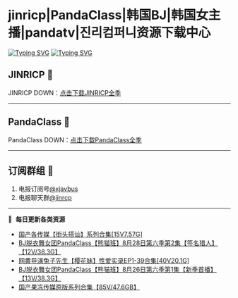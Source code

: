 # jinricp|PandaClass|韩国BJ|韩国女主播|pandatv|진리컴퍼니资源下载中心   
[![Typing SVG](https://readme-typing-svg.herokuapp.com?font=Fira+Code&pause=1000&center=true&vCenter=true&random=true&width=435&lines=所有链接都需要翻墙访问)](https://jinri-cp.neocities.org/free.html)
[![Typing SVG](https://readme-typing-svg.herokuapp.com?font=Fira+Code&pause=1000&center=true&vCenter=true&random=true&width=435&lines=点击进入福利资源下载中心)](https://pandaclass.neocities.org/)
## JINRICP 👋   
JINRICP DOWN：[点击下载JINRICP全季](https://mypikpak.com/s/VODz7HXQoqcX0UrvaXfDtFoPo1)
****
## PandaClass 💯   
PandaClass DOWN：[点击下载PandaClass全季](https://mypikpak.com/s/VOKOTZkoEnkyvCnELVSquM97o1)   
****
## 订阅群组 🔞
1. 电报订阅号[@xjavbus](https://t.me/xjavbus)
2. 电报聊天群[@jinrcp](https://t.me/jinrcp)
**** 
📕 &nbsp;**每日更新各类资源**
<!-- BLOG-POST-LIST:START -->
- [国产各传媒【街头搭讪】系列合集[15V7.57G]](https://fuli.rulel.com/505.html)
- [BJ脱衣舞女团PandaClass【熊猫班】8月28日第六季第2集【签名猎人】【12V/38.3G】](https://fuli.rulel.com/504.html)
- [网黄导演兔子先生【樱花妹】性爱实录EP1-39合集[40V20.1G]](https://fuli.rulel.com/503.html)
- [BJ脱衣舞女团PandaClass【熊猫班】8月26日第六季第1集【新季首播】【13V/38.3G】](https://fuli.rulel.com/501.html)
- [国产果冻传媒原版系列合集【85V/47.6GB】](https://fuli.rulel.com/500.html)
<!-- BLOG-POST-LIST:END -->
